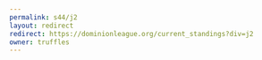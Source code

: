 ```yaml
---
permalink: s44/j2
layout: redirect
redirect: https://dominionleague.org/current_standings?div=j2
owner: truffles
---
```

